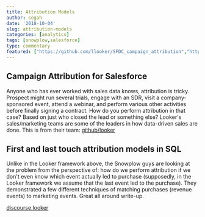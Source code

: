 ```yaml
---
title: Attribution Models
author: segah
date: '2018-10-04'
slug: attribution-models
categories: [analytics]
tags: [snowplow,salesforce]
type: commentary
featured: ["https://github.com/llooker/SFDC_campaign_attribution","https://discourse.snowplowanalytics.com/t/first-and-last-touch-attribution-models-in-sql-tutorial/27"]
---
```

## Campaign Attribution for Salesforce
Anyone who has ever worked with sales data knows, attribution is tricky. Prospect might run several trials, engage with an SDR, visit a company-sponsored event, attend a webinar, and perform various other activities before finally signing a contract. How do you perform attribution in that case? Based on just who closed the lead or something else? Looker's sales/marketing teams are some of the leaders in how data-driven sales are done. This is from their team:
[github/looker](https://github.com/llooker/SFDC_campaign_attribution)

## First and last touch attribution models in SQL
Unlike in the Looker framework above, the Snowplow guys are looking at the problem from the perspective of: how do we perform attribution if we don't even know which event actually led to purchase (supposedly, in the Looker framework we assume that the last event led to the purchase). They demonstrated a few different techniques of matching purchases (revenue events) to marketing events. Great all around write-up.

[discourse.looker](https://discourse.snowplowanalytics.com/t/first-and-last-touch-attribution-models-in-sql-tutorial/27)